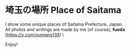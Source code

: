 # 埼玉の場所 Place of Saitama
I show some unique places of Saitama Prefecture, Japan.\
All photos and writings are made by me (of course), **fueda** (https://x.com/oumapg139)  \

Enjoy!
